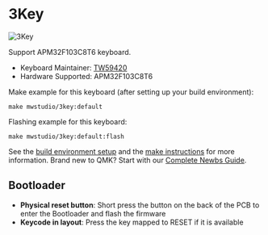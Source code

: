 # 3Key

![3Key](https://i.imgur.com/WuwlVknh.jpeg)

Support APM32F103C8T6 keyboard.

* Keyboard Maintainer: [TW59420](https://github.com/TW59420)
* Hardware Supported: APM32F103C8T6

Make example for this keyboard (after setting up your build environment):

    make mwstudio/3key:default 

Flashing example for this keyboard:

    make mwstudio/3key:default:flash

See the [build environment setup](https://docs.qmk.fm/#/getting_started_build_tools) and the [make instructions](https://docs.qmk.fm/#/getting_started_make_guide) for more information. Brand new to QMK? Start with our [Complete Newbs Guide](https://docs.qmk.fm/#/newbs).

## Bootloader
* **Physical reset button**: Short press the button on the back of the PCB to enter the Bootloader and flash the firmware
* **Keycode in layout**: Press the key mapped to RESET if it is available
